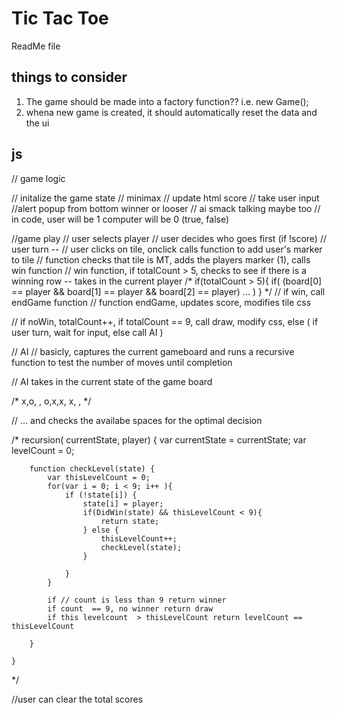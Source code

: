 # Tic Tac Toe
ReadMe file

## things to consider

1. The game should be made into a factory function?? i.e. new Game();
2. whena  new game is created, it should automatically reset the data and the ui


## js 

// game logic

// initalize the game state
// minimax
// update html score
// take user input
//alert popup from bottom winner or looser // ai smack talking maybe too
// in code, user will be 1 computer will be 0 (true, false)

//game play
// user selects player
// user decides who goes first (if !score)
// user turn --
// user clicks on tile, onclick calls function to add user's marker to tile
// function checks that tile is MT, adds the players marker (1), calls win function
// win function, if totalCount > 5, checks to see if there is a winning row -- takes in the current player
/* 
        if(totalCount > 5){
            if(
                (board[0] == player && board[1] == player && board[2] == player)
                ...
            )
        }
*/
// if win, call endGame function
// function endGame, updates score, modifies tile css

// if noWin, totalCount++, if totalCount == 9, call draw, modify css, else ( if user turn, wait for input, else call AI )

// AI 
// basicly, captures the current gameboard and runs a recursive function to test the number of moves until completion 

// AI takes in the current state of the game board

/* 
        x,o, ,
        o,x,x,
        x, , 
*/

// ... and checks the availabe spaces for the optimal decision

/*
    recursion( currentState, player) {
        var currentState = currentState;
        var levelCount = 0;
        
        function checkLevel(state) {
            var thisLevelCount = 0;
            for(var i = 0; i < 9; i++ ){
                if (!state[i]) {
                    state[i] = player;
                    if(DidWin(state) && thisLevelCount < 9){
                        return state;
                    } else {
                        thisLevelCount++;
                        checkLevel(state);
                    }
                    
                }
            }
            
            if // count is less than 9 return winner
            if count  == 9, no winner return draw
            if this levelcount  > thisLevelCount return levelCount == thisLevelCount
            
        }
        
    }
*/

//user can clear the total scores